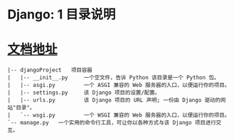 # Django: 1 目录说明

# [文档地址](https://www.runoob.com/django/django-first-app.html)

```text
|-- djangoProject   项目容器
|   |-- __init__.py     一个空文件，告诉 Python 该目录是一个 Python 包。
|   |-- asgi.py         一个 ASGI 兼容的 Web 服务器的入口，以便运行你的项目。
|   |-- settings.py     该 Django 项目的设置/配置。
|   |-- urls.py         该 Django 项目的 URL 声明; 一份由 Django 驱动的网站"目录"。
|   `-- wsgi.py         一个 WSGI 兼容的 Web 服务器的入口，以便运行你的项目。
`-- manage.py   一个实用的命令行工具，可让你以各种方式与该 Django 项目进行交互。
```

